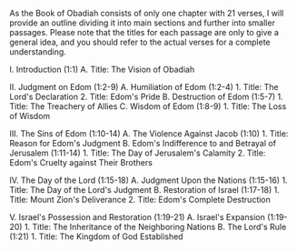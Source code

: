 As the Book of Obadiah consists of only one chapter with 21 verses, I will provide an outline dividing it into main sections and further into smaller passages. Please note that the titles for each passage are only to give a general idea, and you should refer to the actual verses for a complete understanding.

I. Introduction (1:1)
   A. Title: The Vision of Obadiah

II. Judgment on Edom (1:2-9)
   A. Humiliation of Edom (1:2-4)
       1. Title: The Lord's Declaration
       2. Title: Edom's Pride
   B. Destruction of Edom (1:5-7)
       1. Title: The Treachery of Allies
   C. Wisdom of Edom (1:8-9)
       1. Title: The Loss of Wisdom

III. The Sins of Edom (1:10-14)
   A. The Violence Against Jacob (1:10)
       1. Title: Reason for Edom's Judgment
   B. Edom's Indifference to and Betrayal of Jerusalem (1:11-14)
       1. Title: The Day of Jerusalem's Calamity
       2. Title: Edom's Cruelty against Their Brothers

IV. The Day of the Lord (1:15-18)
   A. Judgment Upon the Nations (1:15-16)
       1. Title: The Day of the Lord's Judgment
   B. Restoration of Israel (1:17-18)
       1. Title: Mount Zion's Deliverance
       2. Title: Edom's Complete Destruction

V. Israel's Possession and Restoration (1:19-21)
   A. Israel's Expansion (1:19-20)
       1. Title: The Inheritance of the Neighboring Nations
   B. The Lord's Rule (1:21)
       1. Title: The Kingdom of God Established